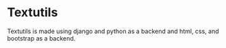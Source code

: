 # Textutils
Textutils is made using django and python as a backend and html, css, and bootstrap as a backend.
